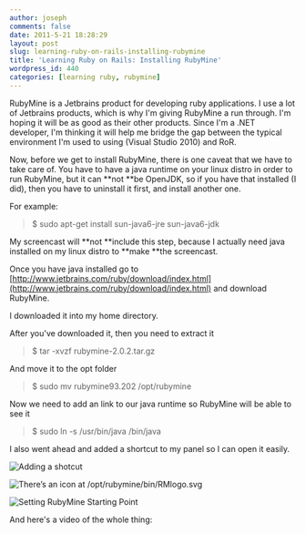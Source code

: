 ```yaml
---
author: joseph
comments: false
date: 2011-5-21 18:28:29
layout: post
slug: learning-ruby-on-rails-installing-rubymine
title: 'Learning Ruby on Rails: Installing RubyMine'
wordpress_id: 440
categories: [learning ruby, rubymine]
---
```


RubyMine is a Jetbrains product for developing ruby applications.  I use a lot of Jetbrains products, which is why I'm giving RubyMine a run through.  I'm hoping it will be as good as their other products. Since I'm a .NET developer, I'm thinking it will help me bridge the gap between the typical environment I'm used to using (Visual Studio 2010) and RoR.<!-- more -->

Now, before we get to install RubyMine, there is one caveat that we have to take care of.  You have to have a java runtime on your linux distro in order to run RubyMine, but it can **not **be OpenJDK, so if you have that installed (I did), then you have to uninstall it first, and install another one.

For example:
    
> $ sudo apt-get install sun-java6-jre sun-java6-jdk


My screencast will **not **include this step, because I actually need java installed on my linux distro to **make **the screencast.

Once you have java installed go to [http://www.jetbrains.com/ruby/download/index.html](http://www.jetbrains.com/ruby/download/index.html) and download RubyMine.

I downloaded it into my home directory.

After you've downloaded it, then you need to extract it
    
> $ tar -xvzf rubymine-2.0.2.tar.gz

And move it to the opt folder
    
> $ sudo mv rubymine93.202 /opt/rubymine


Now we need to add an link to our java runtime so RubyMine will be able to see it
    
> $ sudo ln -s /usr/bin/java /bin/java

I also went ahead and added a shortcut to my panel so I can open it easily.

![Adding a shotcut](http://media.tumblr.com/tumblr_l6f7y4c2T61qbyy0y.png)

![There’s an icon at /opt/rubymine/bin/RMlogo.svg](http://media.tumblr.com/tumblr_l6f87jErnk1qbyy0y.png)

![Setting RubyMine Starting Point](http://media.tumblr.com/tumblr_l6f8efWaJW1qbyy0y.png)

And here's a video of the whole thing:



